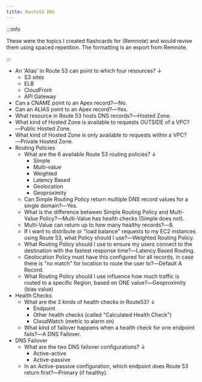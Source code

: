 ```yaml
---
title: Route53 DNS
---
```


:::info

These were the topics I created flashcards for (Remnote) and would revise them using spaced repetition. The formatting is an export from Remnote.

:::

- An 'Alias' in Route 53 can point to which four resources? ↓
  - S3 sites
  - ELB
  - CloudFront
  - API Gateway
- Can a CNAME point to an Apex record?―No.
- Can an ALIAS point to an Apex record?―Yes.
- What resource in Route 53 hosts DNS records?―Hosted Zone.
- What kind of Hosted Zone is available to requests OUTSIDE of a VPC?―Public Hosted Zone.
- What kind of Hosted Zone is only available to requests within a VPC?―Private Hosted Zone.
- Routing Policies
  - What are the 6 available Route 53 routing policies? ↓
    - Simple
    - Multi-value
    - Weighted
    - Latency Based
    - Geolocation
    - Geoproximity
  - Can Simple Routing Policy return multiple DNS record values for a single domain?―Yes.
  - What is the difference between Simple Routing Policy and Multi-Value Policy?―Multi-Value has health checks (Simple does not).
  - Multi-Value can return up to how many healthy records?―8.
  - If I want to distribute or "load balance" requests to my EC2 instances using Route 53, what Policy should I use?―Weighted Routing Policy.
  - What Routing Policy should I use to ensure my users connect to the destination with the fastest response time?―Latency Based Routing.
  - Geolocation Policy must have this configured for all records, in case there is "no match" for location to route the user to?―Default A Record.
  - What Routing Policy should I use influence how much traffic is routed to a specific Region, based on ONE value?―Geoproximity (bias value)
- Health Checks
  - What are the 3 kinds of health checks in Route53? ↓
    - Endpoint
    - Other health checks (called "Calculated Health Check")
    - CloudWatch (metric to alarm on)
  - What kind of failover happens when a health check for one endpoint fails?―A DNS Failover.
- DNS Failover
  - What are the two DNS failover configurations? ↓
    - Active-active
    - Active-passive
  - In an Active-passive configuration, which endpoint does Route 53 return first?―Primary (if healthy).
